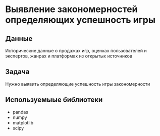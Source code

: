# Выявление закономерностей определяющих успешность игры
## Данные
Исторические данные о продажах игр, оценках пользователей и экспертов, жанрах и платформах из открытых источников
## Задача
Нужно выявить определяющие успешность игры закономерности
## Используемыые библиотеки
- pandas
- numpy
- matplotlib
- scipy
